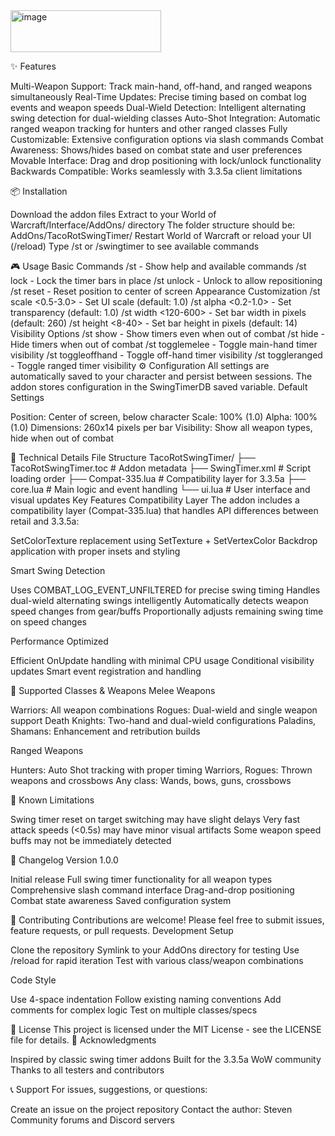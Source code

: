 <img width="241" height="67" alt="image" src="https://github.com/user-attachments/assets/4db3c211-a7ee-45f4-a0ea-3d24edd97a8a" />

✨ Features

Multi-Weapon Support: Track main-hand, off-hand, and ranged weapons simultaneously
Real-Time Updates: Precise timing based on combat log events and weapon speeds
Dual-Wield Detection: Intelligent alternating swing detection for dual-wielding classes
Auto-Shot Integration: Automatic ranged weapon tracking for hunters and other ranged classes
Fully Customizable: Extensive configuration options via slash commands
Combat Awareness: Shows/hides based on combat state and user preferences
Movable Interface: Drag and drop positioning with lock/unlock functionality
Backwards Compatible: Works seamlessly with 3.3.5a client limitations

📦 Installation

Download the addon files
Extract to your World of Warcraft/Interface/AddOns/ directory
The folder structure should be: AddOns/TacoRotSwingTimer/
Restart World of Warcraft or reload your UI (/reload)
Type /st or /swingtimer to see available commands

🎮 Usage
Basic Commands
/st                    - Show help and available commands
/st lock               - Lock the timer bars in place
/st unlock             - Unlock to allow repositioning
/st reset              - Reset position to center of screen
Appearance Customization
/st scale <0.5-3.0>    - Set UI scale (default: 1.0)
/st alpha <0.2-1.0>    - Set transparency (default: 1.0)
/st width <120-600>    - Set bar width in pixels (default: 260)
/st height <8-40>      - Set bar height in pixels (default: 14)
Visibility Options
/st show               - Show timers even when out of combat
/st hide               - Hide timers when out of combat
/st togglemelee        - Toggle main-hand timer visibility
/st toggleoffhand      - Toggle off-hand timer visibility
/st toggleranged       - Toggle ranged timer visibility
⚙️ Configuration
All settings are automatically saved to your character and persist between sessions. The addon stores configuration in the SwingTimerDB saved variable.
Default Settings

Position: Center of screen, below character
Scale: 100% (1.0)
Alpha: 100% (1.0)
Dimensions: 260x14 pixels per bar
Visibility: Show all weapon types, hide when out of combat

🔧 Technical Details
File Structure
TacoRotSwingTimer/
├── TacoRotSwingTimer.toc    # Addon metadata
├── SwingTimer.xml           # Script loading order
├── Compat-335.lua           # Compatibility layer for 3.3.5a
├── core.lua                 # Main logic and event handling
└── ui.lua                   # User interface and visual updates
Key Features
Compatibility Layer
The addon includes a compatibility layer (Compat-335.lua) that handles API differences between retail and 3.3.5a:

SetColorTexture replacement using SetTexture + SetVertexColor
Backdrop application with proper insets and styling

Smart Swing Detection

Uses COMBAT_LOG_EVENT_UNFILTERED for precise swing timing
Handles dual-wield alternating swings intelligently
Automatically detects weapon speed changes from gear/buffs
Proportionally adjusts remaining swing time on speed changes

Performance Optimized

Efficient OnUpdate handling with minimal CPU usage
Conditional visibility updates
Smart event registration and handling

🎯 Supported Classes & Weapons
Melee Weapons

Warriors: All weapon combinations
Rogues: Dual-wield and single weapon support
Death Knights: Two-hand and dual-wield configurations
Paladins, Shamans: Enhancement and retribution builds

Ranged Weapons

Hunters: Auto Shot tracking with proper timing
Warriors, Rogues: Thrown weapons and crossbows
Any class: Wands, bows, guns, crossbows

🐛 Known Limitations

Swing timer reset on target switching may have slight delays
Very fast attack speeds (<0.5s) may have minor visual artifacts
Some weapon speed buffs may not be immediately detected

🔄 Changelog
Version 1.0.0

Initial release
Full swing timer functionality for all weapon types
Comprehensive slash command interface
Drag-and-drop positioning
Combat state awareness
Saved configuration system

🤝 Contributing
Contributions are welcome! Please feel free to submit issues, feature requests, or pull requests.
Development Setup

Clone the repository
Symlink to your AddOns directory for testing
Use /reload for rapid iteration
Test with various class/weapon combinations

Code Style

Use 4-space indentation
Follow existing naming conventions
Add comments for complex logic
Test on multiple classes/specs

📄 License
This project is licensed under the MIT License - see the LICENSE file for details.
🙏 Acknowledgments

Inspired by classic swing timer addons
Built for the 3.3.5a WoW community
Thanks to all testers and contributors

📞 Support
For issues, suggestions, or questions:

Create an issue on the project repository
Contact the author: Steven
Community forums and Discord servers
